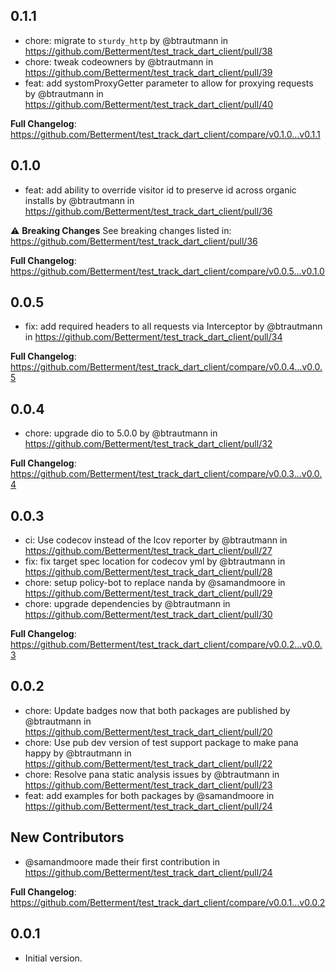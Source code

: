 ## 0.1.1
* chore: migrate to `sturdy_http` by @btrautmann in https://github.com/Betterment/test_track_dart_client/pull/38
* chore: tweak codeowners by @btrautmann in https://github.com/Betterment/test_track_dart_client/pull/39
* feat: add systomProxyGetter parameter to allow for proxying requests by @btrautmann in https://github.com/Betterment/test_track_dart_client/pull/40

**Full Changelog**: https://github.com/Betterment/test_track_dart_client/compare/v0.1.0...v0.1.1

## 0.1.0
* feat: add ability to override visitor id to preserve id across organic installs by @btrautmann in https://github.com/Betterment/test_track_dart_client/pull/36

:warning: **Breaking Changes**
See breaking changes listed in: https://github.com/Betterment/test_track_dart_client/pull/36

**Full Changelog**: https://github.com/Betterment/test_track_dart_client/compare/v0.0.5...v0.1.0

## 0.0.5
* fix: add required headers to all requests via Interceptor by @btrautmann in https://github.com/Betterment/test_track_dart_client/pull/34


**Full Changelog**: https://github.com/Betterment/test_track_dart_client/compare/v0.0.4...v0.0.5

## 0.0.4

* chore: upgrade dio to 5.0.0 by @btrautmann in https://github.com/Betterment/test_track_dart_client/pull/32


**Full Changelog**: https://github.com/Betterment/test_track_dart_client/compare/v0.0.3...v0.0.4

## 0.0.3

* ci: Use codecov instead of the lcov reporter by @btrautmann in https://github.com/Betterment/test_track_dart_client/pull/27
* fix: fix target spec location for codecov yml by @btrautmann in https://github.com/Betterment/test_track_dart_client/pull/28
* chore: setup policy-bot to replace nanda by @samandmoore in https://github.com/Betterment/test_track_dart_client/pull/29
* chore: upgrade dependencies by @btrautmann in https://github.com/Betterment/test_track_dart_client/pull/30


**Full Changelog**: https://github.com/Betterment/test_track_dart_client/compare/v0.0.2...v0.0.3

## 0.0.2

* chore: Update badges now that both packages are published by @btrautmann in https://github.com/Betterment/test_track_dart_client/pull/20
* chore: Use pub dev version of test support package to make pana happy by @btrautmann in https://github.com/Betterment/test_track_dart_client/pull/22
* chore: Resolve pana static analysis issues by @btrautmann in https://github.com/Betterment/test_track_dart_client/pull/23
* feat: add examples for both packages by @samandmoore in https://github.com/Betterment/test_track_dart_client/pull/24

## New Contributors
* @samandmoore made their first contribution in https://github.com/Betterment/test_track_dart_client/pull/24

**Full Changelog**: https://github.com/Betterment/test_track_dart_client/compare/v0.0.1...v0.0.2

## 0.0.1

- Initial version.
